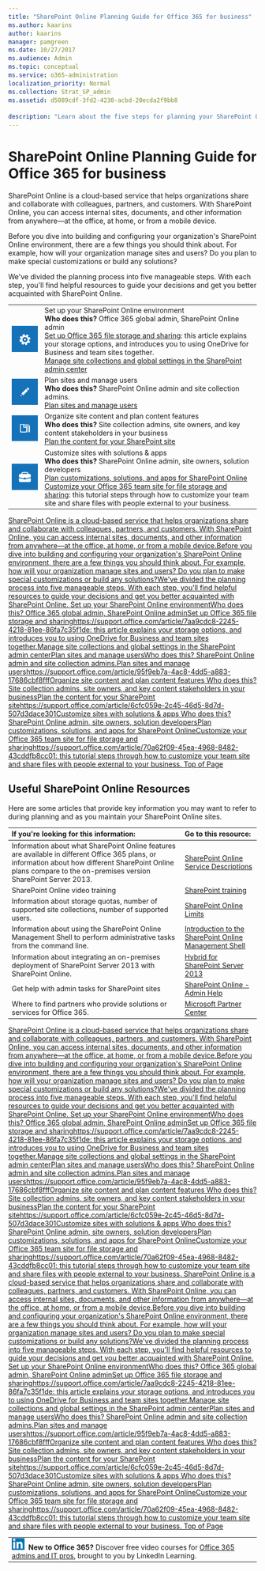 ```yaml
---
title: "SharePoint Online Planning Guide for Office 365 for business"
ms.author: kaarins
author: kaarins
manager: pamgreen
ms.date: 10/27/2017
ms.audience: Admin
ms.topic: conceptual
ms.service: o365-administration
localization_priority: Normal
ms.collection: Strat_SP_admin
ms.assetid: d5089cdf-3fd2-4230-acbd-20ecda2f9bb8

description: "Learn about the five steps for planning your SharePoint Online environment."
---
```


# SharePoint Online Planning Guide for Office 365 for business

SharePoint Online is a cloud-based service that helps organizations share and collaborate with colleagues, partners, and customers. With SharePoint Online, you can access internal sites, documents, and other information from anywhere—at the office, at home, or from a mobile device.
  
Before you dive into building and configuring your organization's SharePoint Online environment, there are a few things you should think about. For example, how will your organization manage sites and users? Do you plan to make special customizations or build any solutions?
  
We've divided the planning process into five manageable steps. With each step, you'll find helpful resources to guide your decisions and get you better acquainted with SharePoint Online. 
  
|||
|:-----|:-----|
|![Tile image of a gear to suggest the concept of configuring global settings for a SharePoint Online environment.](media/64f7c58f-851d-41c8-abe8-823ea52dce60.png)           <br/> | Set up your SharePoint Online environment  <br/> **Who does this?** Office 365 global admin, SharePoint Online admin  <br/> [Set up Office 365 file storage and sharing](https://support.office.com/article/7aa9cdc8-2245-4218-81ee-86fa7c35f1de): this article explains your storage options, and introduces you to using OneDrive for Business and team sites together.  <br/> [Manage site collections and global settings in the SharePoint admin center](manage-site-collections-and-global-settings-in-the-sharepoint-admin-center) <br/> |
|![Tile image of a pencil to suggest the concept of planning sites and users](media/574bc561-523e-49f4-b07a-7c70ea1db41b.png)           <br/> | Plan sites and manage users  <br/> **Who does this?** SharePoint Online admin and site collection admins.  <br/> [Plan sites and manage users](https://support.office.com/article/95f9eb7a-4ac8-4dd5-a883-17686cbf8fff) <br/> |
|![Tile image of a stack of papers to represent the concept of organizing content](media/abb183d3-208f-42f8-9cd6-7ddeb5127a38.png)           <br/> | Organize site content and plan content features  <br/> **Who does this?** Site collection admins, site owners, and key content stakeholders in your business  <br/> [Plan the content for your SharePoint site](https://support.office.com/article/6cfc059e-2c45-46d5-8d7d-507d3dace301) <br/> |
|![Tile image of a tool box to suggest the concept of customizing sites and building solutions.](media/232048cf-0bae-4e59-bb85-8c5f6a01e0c4.png)           <br/> | Customize sites with solutions &amp; apps  <br/> **Who does this?** SharePoint Online admin, site owners, solution developers  <br/> [Plan customizations, solutions, and apps for SharePoint Online](plan-customizations-solutions-and-apps-for-sharepoint-online) <br/> [Customize your Office 365 team site for file storage and sharing](https://support.office.com/article/70a62f09-45ea-4968-8482-43cddfb8cc01): this tutorial steps through how to customize your team site and share files with people external to your business.  <br/> |
   
[SharePoint Online is a cloud-based service that helps organizations share and collaborate with colleagues, partners, and customers. With SharePoint Online, you can access internal sites, documents, and other information from anywhere—at the office, at home, or from a mobile device.Before you dive into building and configuring your organization's SharePoint Online environment, there are a few things you should think about. For example, how will your organization manage sites and users? Do you plan to make special customizations or build any solutions?We've divided the planning process into five manageable steps. With each step, you'll find helpful resources to guide your decisions and get you better acquainted with SharePoint Online. Set up your SharePoint Online environmentWho does this? Office 365 global admin, SharePoint Online adminSet up Office 365 file storage and sharinghttps://support.office.com/article/7aa9cdc8-2245-4218-81ee-86fa7c35f1de: this article explains your storage options, and introduces you to using OneDrive for Business and team sites together.Manage site collections and global settings in the SharePoint admin centerPlan sites and manage usersWho does this? SharePoint Online admin and site collection admins.Plan sites and manage usershttps://support.office.com/article/95f9eb7a-4ac8-4dd5-a883-17686cbf8fffOrganize site content and plan content features Who does this? Site collection admins, site owners, and key content stakeholders in your businessPlan the content for your SharePoint sitehttps://support.office.com/article/6cfc059e-2c45-46d5-8d7d-507d3dace301Customize sites with solutions &amp; apps Who does this? SharePoint Online admin, site owners, solution developersPlan customizations, solutions, and apps for SharePoint OnlineCustomize your Office 365 team site for file storage and sharinghttps://support.office.com/article/70a62f09-45ea-4968-8482-43cddfb8cc01: this tutorial steps through how to customize your team site and share files with people external to your business. Top of Page](sharepoint-online-planning-guide-for-office-365-for-business.md#__top)
  
## Useful SharePoint Online Resources
<a name="__top"> </a>

Here are some articles that provide key information you may want to refer to during planning and as you maintain your SharePoint Online sites.
  
|**If you're looking for this information:**|**Go to this resource:**|
|:-----|:-----|
|Information about what SharePoint Online features are available in different Office 365 plans, or information about how different SharePoint Online plans compare to the on-premises version SharePoint Server 2013.  <br/> |[SharePoint Online Service Descriptions](https://technet.microsoft.com/en-us/library/jj819267.aspx) <br/> |
|SharePoint Online video training  <br/> |[SharePoint training](https://support.office.com/article/cb8ef501-84db-4427-ac77-ec2009fb8e23) <br/> |
|Information about storage quotas, number of supported site collections, number of supported users.  <br/> |[SharePoint Online Limits](https://go.microsoft.com/fwlink/p/?LinkID=856113) <br/> |
|Information about using the SharePoint Online Management Shell to perform administrative tasks from the command line.  <br/> |[Introduction to the SharePoint Online Management Shell](introduction-to-the-sharepoint-online-management-shell) <br/> |
|Information about integrating an on-premises deployment of SharePoint Server 2013 with SharePoint Online.  <br/> |[Hybrid for SharePoint Server 2013](https://technet.microsoft.com/en-us/library/jj838715.aspx) <br/> |
|Get help with admin tasks for SharePoint sites  <br/> |[SharePoint Online - Admin Help](https://support.office.com/article/79eb0420-8cbd-4bcb-a90b-ddc7d3ab4b3a) <br/> |
|Where to find partners who provide solutions or services for Office 365.  <br/> |[Microsoft Partner Center](https://partnercenter.microsoft.com/en-us/pcv/search) <br/> |
   
[SharePoint Online is a cloud-based service that helps organizations share and collaborate with colleagues, partners, and customers. With SharePoint Online, you can access internal sites, documents, and other information from anywhere—at the office, at home, or from a mobile device.Before you dive into building and configuring your organization's SharePoint Online environment, there are a few things you should think about. For example, how will your organization manage sites and users? Do you plan to make special customizations or build any solutions?We've divided the planning process into five manageable steps. With each step, you'll find helpful resources to guide your decisions and get you better acquainted with SharePoint Online. Set up your SharePoint Online environmentWho does this? Office 365 global admin, SharePoint Online adminSet up Office 365 file storage and sharinghttps://support.office.com/article/7aa9cdc8-2245-4218-81ee-86fa7c35f1de: this article explains your storage options, and introduces you to using OneDrive for Business and team sites together.Manage site collections and global settings in the SharePoint admin centerPlan sites and manage usersWho does this? SharePoint Online admin and site collection admins.Plan sites and manage usershttps://support.office.com/article/95f9eb7a-4ac8-4dd5-a883-17686cbf8fffOrganize site content and plan content features Who does this? Site collection admins, site owners, and key content stakeholders in your businessPlan the content for your SharePoint sitehttps://support.office.com/article/6cfc059e-2c45-46d5-8d7d-507d3dace301Customize sites with solutions &amp; apps Who does this? SharePoint Online admin, site owners, solution developersPlan customizations, solutions, and apps for SharePoint OnlineCustomize your Office 365 team site for file storage and sharinghttps://support.office.com/article/70a62f09-45ea-4968-8482-43cddfb8cc01: this tutorial steps through how to customize your team site and share files with people external to your business. SharePoint Online is a cloud-based service that helps organizations share and collaborate with colleagues, partners, and customers. With SharePoint Online, you can access internal sites, documents, and other information from anywhere—at the office, at home, or from a mobile device.Before you dive into building and configuring your organization's SharePoint Online environment, there are a few things you should think about. For example, how will your organization manage sites and users? Do you plan to make special customizations or build any solutions?We've divided the planning process into five manageable steps. With each step, you'll find helpful resources to guide your decisions and get you better acquainted with SharePoint Online. Set up your SharePoint Online environmentWho does this? Office 365 global admin, SharePoint Online adminSet up Office 365 file storage and sharinghttps://support.office.com/article/7aa9cdc8-2245-4218-81ee-86fa7c35f1de: this article explains your storage options, and introduces you to using OneDrive for Business and team sites together.Manage site collections and global settings in the SharePoint admin centerPlan sites and manage usersWho does this? SharePoint Online admin and site collection admins.Plan sites and manage usershttps://support.office.com/article/95f9eb7a-4ac8-4dd5-a883-17686cbf8fffOrganize site content and plan content features Who does this? Site collection admins, site owners, and key content stakeholders in your businessPlan the content for your SharePoint sitehttps://support.office.com/article/6cfc059e-2c45-46d5-8d7d-507d3dace301Customize sites with solutions &amp; apps Who does this? SharePoint Online admin, site owners, solution developersPlan customizations, solutions, and apps for SharePoint OnlineCustomize your Office 365 team site for file storage and sharinghttps://support.office.com/article/70a62f09-45ea-4968-8482-43cddfb8cc01: this tutorial steps through how to customize your team site and share files with people external to your business. Top of Page](sharepoint-online-planning-guide-for-office-365-for-business.md#__top)
  
||
|:-----|
|![The short icon for LinkedIn Learning.](media/7e5cb7c8-dc66-4c9a-a16d-a30f10a970bd.png) **New to Office 365?**         Discover free video courses for [Office 365 admins and IT pros](68cc9b95-0bdc-491e-a81f-ee70b3ec63c5), brought to you by LinkedIn Learning. |
   

